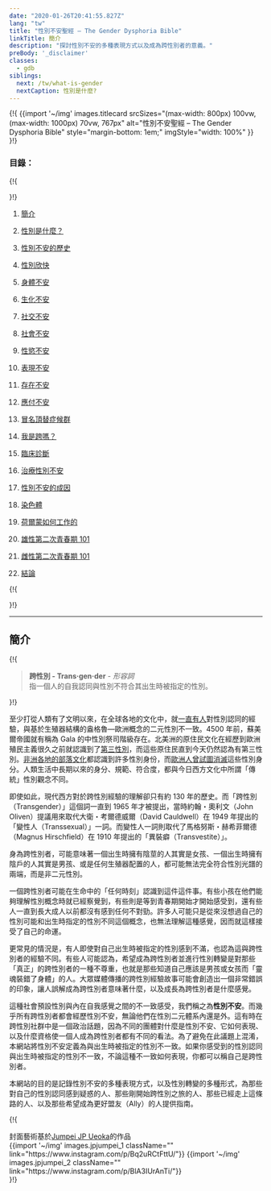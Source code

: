 ```yaml
---
date: "2020-01-26T20:41:55.827Z"
lang: "tw"
title: "性別不安聖經 – The Gender Dysphoria Bible"
linkTitle: 簡介
description: "探討性別不安的多種表現方式以及成為跨性別者的意義。"
preBody: '_disclaimer'
classes:
  - gdb
siblings:
  next: /tw/what-is-gender
  nextCaption: 性別是什麼?
---
```



{!{
{{import
  '~/img'
  images.titlecard
  srcSizes="(max-width: 800px) 100vw, (max-width: 1000px) 70vw, 767px"
  alt="性別不安聖經 – The Gender Dysphoria Bible"
  style="margin-bottom: 1em;"
  imgStyle="width: 100%"
}}
}!}

### 目錄：

{!{ <div class="two-column-list"> }!}

1. [簡介](/tw/#簡介)

2. [性別是什麼？](/tw/what-is-gender)

3. [性別不安的歷史](/tw/history)

4. [性別欣快](/tw/euphoria)

5. [身體不安](/tw/physical-dysphoria)

6. [生化不安](/tw/biochemical-dysphoria)

7. [社交不安](/tw/social-dysphoria)

8. [社會不安](/tw/societal-dysphoria)

9. [性慾不安](/tw/sexual-dysphoria)

10. [表現不安](/tw/presentational-dysphoria)

11. [存在不安](/tw/existential-dysphoria)

12. [應付不安](/tw/managed-dysphoria)

13. [冒名頂替症候群](/tw/impostor-syndrome)

14. [我是跨嗎？](/tw/am-i-trans)

15. [臨床診斷](/tw/diagnoses)

16. [治療性別不安](/tw/treatment)

17. [性別不安的成因](/tw/causes)

18. [染色體](/tw/chromosomes)

19. [荷爾蒙如何工作的](/tw/hormones)

20. [雄性第二次青春期 101](/tw/second-puberty-masc)

21. [雌性第二次青春期 101](/tw/second-puberty-fem)

22. [結論](/tw/conclusion)

{!{ </div> }!}

<hr class="print-break-after print-hidden">

## 簡介

{!{
<div class="gutter"><blockquote>
  <strong>跨性別 - Trans·gen·der</strong> - <em>形容詞</em><br>
  指一個人的自我認同與性別不符合其出生時被指定的性別。
</blockquote></div>
}!}

至少打從人類有了文明以來，在全球各地的文化中，就[一直有人](https://en.wikipedia.org/wiki/Transgender_history)對性別認同的經驗，與基於生殖器結構的盎格魯—歐洲概念的二元性別不一致。4500 年前，蘇美爾帝國就有稱為 Gala 的中性別祭司階級存在。北美洲的原住民文化在經歷到歐洲殖民主義很久之前就認識到了[第三性別](https://en.wikipedia.org/wiki/Third_gender)，而這些原住民直到今天仍然認為有第三性別。[非洲各地的部落文化](https://medium.com/@janelane_62637/the-splendor-of-gender-non-conformity-in-africa-f894ff5706e1)都認識到許多性別身份，而[歐洲人曾試圖消滅](https://daily.jstor.org/the-deviant-african-genders-that-colonialism-condemned/)這些性別身分。人類生活中長期以來的身分、規範、符合度，都與今日西方文化中所謂「傳統」性別觀念不同。

即使如此，現代西方對於跨性別經驗的理解卻只有約 130 年的歷史。而「跨性別（Transgender）」這個詞一直到 1965 年才被提出，當時約翰・奧利文（John Oliven）提議用來取代大衛・考爾德威爾（David Cauldwell）在 1949 年提出的「變性人（Transsexual）」一詞。而變性人一詞則取代了馬格努斯・赫希菲爾德（Magnus Hirschfield）在 1910 年提出的「異裝癖（Transvestite）」。

身為跨性別者，可能意味著一個出生時擁有陰莖的人其實是女孩、一個出生時擁有陰戶的人其實是男孩、或是任何生殖器配置的人，都可能無法完全符合性別光譜的兩端，而是非二元性別。

一個跨性別者可能在生命中的「任何時刻」認識到這件這件事。有些小孩在他們能夠理解性別概念時就已經察覺到，有些則是等到青春期開始才開始感受到，還有些人一直到長大成人以前都沒有感到任何不對勁。許多人可能只是從來沒想過自己的性別可能和出生時指定的性別不同這個概念，也無法理解這種感覺，因而就這樣接受了自己的命運。

更常見的情況是，有人即使對自己出生時被指定的性別感到不滿，也認為這與跨性別者的經驗不同。有些人可能認為，希望成為跨性別者並進行性別轉變是對那些「真正」的跨性別者的一種不尊重，也就是那些知道自己應該是男孩或女孩而「靈魂裝錯了身體」的人。大眾媒體傳播的跨性別經驗故事可能會創造出一個非常錯誤的印象，讓人誤解成為跨性別者意味著什麼，以及成長為跨性別者是什麼感覺。

這種社會預設性別與內在自我感覺之間的不一致感受，我們稱之為**性別不安**。而幾乎所有跨性別者都會經歷性別不安，無論他們在性別二元體系內還是外。這有時在跨性別社群中是一個政治話題，因為不同的團體對什麼是性別不安、它如何表現、以及什麼資格使一個人成為跨性別者都有不同的看法。為了避免在此議題上混淆，本網站將性別不安定義為與出生時被指定的性別不一致。如果你感受到的性別認同與出生時被指定的性別不一致，不論這種不一致如何表現，你都可以稱自己是跨性別者。

本網站的目的是記錄性別不安的多種表現方式，以及性別轉變的多種形式，為那些對自己的性別認同感到疑惑的人、那些剛開始跨性別之旅的人、那些已經走上這條路的人、以及那些希望成為更好盟友（Ally）的人提供指南。

{!{
<div class="gutter flex flex-end print-inline print-span2 print-center">
<span>封面藝術基於<a href="https://www.instagram.com/jp_means_jumpei/">Jumpei JP Ueoka</a>的作品</span>
<div class="grid-row" style="grid-template-columns: 1fr 1fr">
{{import '~/img' images.jpjumpei_1 className="" link="https://www.instagram.com/p/Bq2uRCtFttU/"}}
{{import '~/img' images.jpjumpei_2 className="" link="https://www.instagram.com/p/BlA3IUrAnTi/"}}
</div>
</div>
}!}
